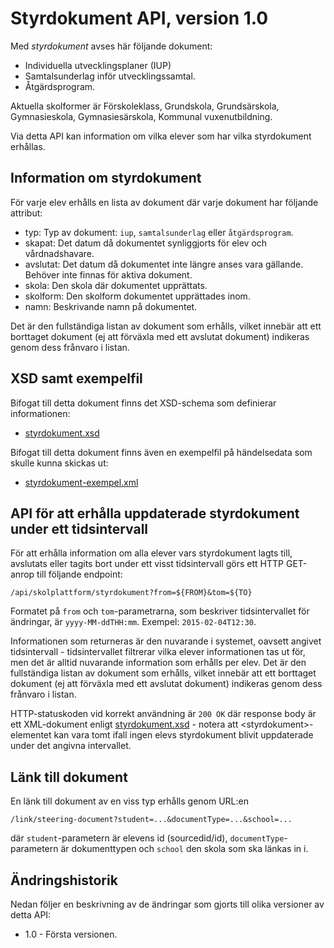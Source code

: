 Styrdokument API, version 1.0
=============================
Med _styrdokument_ avses här följande dokument:

- Individuella utvecklingsplaner (IUP)
- Samtalsunderlag inför utvecklingssamtal.
- Åtgärdsprogram.

Aktuella skolformer är Förskoleklass, Grundskola, Grundsärskola, Gymnasieskola, Gymnasiesärskola, Kommunal vuxenutbildning.

Via detta API kan information om vilka elever som har vilka styrdokument erhållas.

Information om styrdokument
---------------------------
För varje elev erhålls en lista av dokument där varje dokument har följande attribut:

- typ: Typ av dokument: `iup`, `samtalsunderlag` eller `åtgärdsprogram`.
- skapat: Det datum då dokumentet synliggjorts för elev och vårdnadshavare.
- avslutat: Det datum då dokumentet inte längre anses vara gällande. Behöver inte finnas för aktiva dokument.
- skola: Den skola där dokumentet upprättats.
- skolform: Den skolform dokumentet upprättades inom.
- namn: Beskrivande namn på dokumentet.

Det är den fullständiga listan av dokument som erhålls, vilket innebär att ett borttaget dokument (ej att förväxla med ett avslutat dokument) indikeras genom dess frånvaro i listan.

XSD samt exempelfil
-------------------
Bifogat till detta dokument finns det XSD-schema som definierar informationen:
- [styrdokument.xsd](styrdokument.xsd)

Bifogat till detta dokument finns även en exempelfil på händelsedata som skulle kunna skickas ut:
- [styrdokument-exempel.xml](styrdokument-exempel.xml)

API för att erhålla uppdaterade styrdokument under ett tidsintervall
--------------------------------------------------------------------
För att erhålla information om alla elever vars styrdokument lagts till, avslutats eller tagits bort under ett visst tidsintervall görs ett HTTP GET-anrop till följande endpoint:

    /api/skolplattform/styrdokument?from=${FROM}&tom=${TO}

Formatet på `from` och `tom`-parametrarna, som beskriver tidsintervallet för ändringar, är `yyyy-MM-ddTHH:mm`. Exempel: `2015-02-04T12:30`.

Informationen som returneras är den nuvarande i systemet, oavsett angivet tidsintervall - tidsintervallet filtrerar vilka elever informationen tas ut för, men det är alltid nuvarande information som erhålls per elev. Det är den fullständiga listan av dokument som erhålls, vilket innebär att ett borttaget dokument (ej att förväxla med ett avslutat dokument) indikeras genom dess frånvaro i listan.

HTTP-statuskoden vid korrekt användning är `200 OK` där response body är ett XML-dokument enligt [styrdokument.xsd](styrdokument.xsd) - notera att &lt;styrdokument&gt;-elementet kan vara tomt ifall ingen elevs styrdokument blivit uppdaterade under det angivna intervallet.

Länk till dokument
------------------
En länk till dokument av en viss typ erhålls genom URL:en

    /link/steering-document?student=...&documentType=...&school=...

där `student`-parametern är elevens id (sourcedid/id), `documentType`-parametern är dokumenttypen och `school` den skola som ska länkas in i.

Ändringshistorik
----------------
Nedan följer en beskrivning av de ändringar som gjorts till olika versioner av detta API:
- 1.0 - Första versionen.
 
